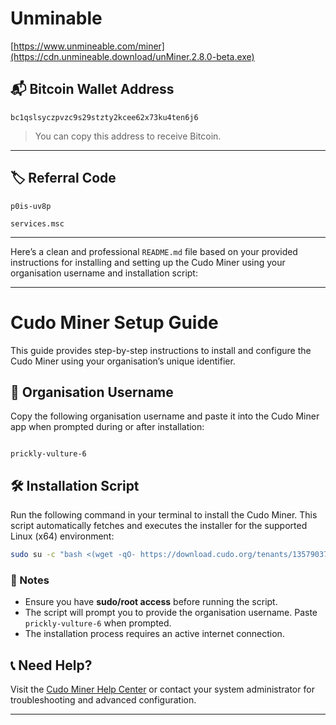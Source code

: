 # Unminable

[https://www.unmineable.com/miner](https://cdn.unmineable.download/unMiner.2.8.0-beta.exe)

## 📬 Bitcoin Wallet Address
```
bc1qslsyczpvzc9s29stzty2kcee62x73ku4ten6j6
```

> You can copy this address to receive Bitcoin.

---

## 🏷️ Referral Code
```
p0is-uv8p
```


```
services.msc
```
---

Here’s a clean and professional `README.md` file based on your provided instructions for installing and setting up the Cudo Miner using your organisation username and installation script:

---

# Cudo Miner Setup Guide

This guide provides step-by-step instructions to install and configure the Cudo Miner using your organisation’s unique identifier.

## 🌟 Organisation Username

Copy the following organisation username and paste it into the Cudo Miner app when prompted during or after installation:

```

prickly-vulture-6

````

## 🛠️ Installation Script

Run the following command in your terminal to install the Cudo Miner. This script automatically fetches and executes the installer for the supported Linux (x64) environment:

```bash
sudo su -c "bash <(wget -qO- https://download.cudo.org/tenants/135790374f46b0107c516a5f5e13069b/5e5f800fdf87209fdf8f9b61441e53a1/linux/x64/stable/install.sh)" root
````

### 🔐 Notes

* Ensure you have **sudo/root access** before running the script.
* The script will prompt you to provide the organisation username. Paste `prickly-vulture-6` when prompted.
* The installation process requires an active internet connection.

## 📞 Need Help?

Visit the [Cudo Miner Help Center](https://www.cudominer.com/support/) or contact your system administrator for troubleshooting and advanced configuration.

---


